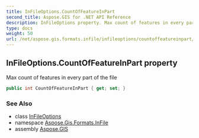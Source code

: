 ```yaml
---
title: InFileOptions.CountOfFeatureInPart
second_title: Aspose.GIS for .NET API Reference
description: InFileOptions property. Max count of features in every part of the file
type: docs
weight: 50
url: /net/aspose.gis.formats.infile/infileoptions/countoffeatureinpart/
---
```

## InFileOptions.CountOfFeatureInPart property

Max count of features in every part of the file

```csharp
public int CountOfFeatureInPart { get; set; }
```

### See Also

* class [InFileOptions](../)
* namespace [Aspose.Gis.Formats.InFile](../../infileoptions/)
* assembly [Aspose.GIS](../../../)


